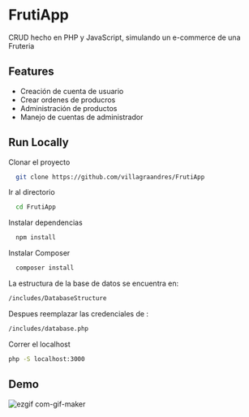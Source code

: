 
# FrutiApp

CRUD hecho en PHP y JavaScript, simulando un e-commerce de una Fruteria 

## Features

- Creación de cuenta de usuario
- Crear ordenes de producros
- Administración de productos
- Manejo de cuentas de administrador


## Run Locally

Clonar el proyecto
```bash
  git clone https://github.com/villagraandres/FrutiApp
```

Ir al directorio

```bash
  cd FrutiApp
```

Instalar dependencias

```bash
  npm install
```

Instalar Composer

```bash
  composer install
```

La estructura de la base de datos se encuentra en: 
```bash
/includes/DatabaseStructure
```
Despues reemplazar las credenciales de :
```bash
/includes/database.php
```
Correr el localhost
```bash
php -S localhost:3000
```


## Demo

![ezgif com-gif-maker](https://user-images.githubusercontent.com/82686244/178617846-e8aa5e37-5145-4f02-a02b-02129acfc241.gif)



